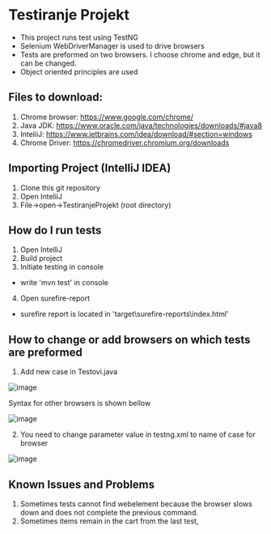 # Testiranje Projekt
- This project runs test using TestNG
- Selenium WebDriverManager is used to drive browsers
- Tests are preformed on two browsers. I choose chrome and edge, but it can be changed.
- Object oriented principles are used

## Files to download:
1. Chrome browser: https://www.google.com/chrome/
2. Java JDK: https://www.oracle.com/java/technologies/downloads/#java8
3. InteliiJ: https://www.jetbrains.com/idea/download/#section=windows
4. Chrome Driver: https://chromedriver.chromium.org/downloads

## Importing Project (IntelliJ IDEA)
1. Clone this git repository
2. Open InteliiJ
3. File->open->TestiranjeProjekt (root directory)

## How do I run tests
1. Open IntelliJ
2. Build project
3. Initiate testing in console
- write 'mvn test' in console
4. Open surefire-report
- surefire report is located in 'target\surefire-reports\index.html'

## How to change or add browsers on which tests are preformed
1. Add new case in Testovi.java


![image](https://user-images.githubusercontent.com/23449108/152692406-7e3a9942-b708-4d65-ba5b-1725e470bb47.png)


Syntax for other browsers is shown bellow


![image](https://user-images.githubusercontent.com/23449108/152691762-19da5846-298f-497b-b7a9-5883e97d04d5.png)


2. You need to change parameter value in testng.xml to name of case for browser

![image](https://user-images.githubusercontent.com/23449108/152692387-b8104fdd-5e48-45b5-a5d3-f0c071e4117c.png)


## Known Issues and Problems
1. Sometimes tests cannot find webelement because the browser slows down and does not complete the previous command.
2. Sometimes items remain in the cart from the last test,






